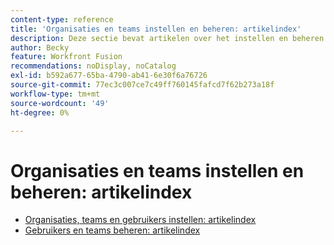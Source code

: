 ```yaml
---
content-type: reference
title: 'Organisaties en teams instellen en beheren: artikelindex'
description: Deze sectie bevat artikelen over het instellen en beheren van organisaties en teams in Adobe Workfront Fusion.
author: Becky
feature: Workfront Fusion
recommendations: noDisplay, noCatalog
exl-id: b592a677-65ba-4790-ab41-6e30f6a76726
source-git-commit: 77ec3c007ce7c49ff760145fafcd7f62b273a18f
workflow-type: tm+mt
source-wordcount: '49'
ht-degree: 0%

---
```


# Organisaties en teams instellen en beheren: artikelindex

* [Organisaties, teams en gebruikers instellen: artikelindex](/help/workfront-fusion/set-up-and-manage-workfront-fusion/set-up-and-manage-orgs-and-teams/set-up-orgs-teams-and-users/set-up-orgs-and-teams.md)
* [Gebruikers en teams beheren: artikelindex](/help/workfront-fusion/set-up-and-manage-workfront-fusion/set-up-and-manage-orgs-and-teams/manage-users-and-teams/manage-users-and-teams.md)
